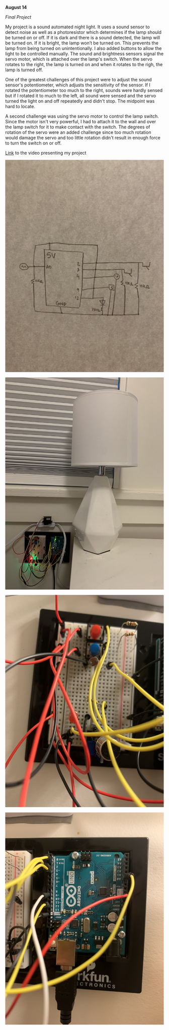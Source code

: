 **August 14**

*Final Project*

My project is a sound automated night light. It uses a sound sensor to detect noise as well as a photoresistor which determines if the lamp should be turned on or off.
If it is dark and there is a sound detected, the lamp will be turned on. If it is bright, the lamp won’t be turned on. This prevents the lamp from being turned on unintentionally.
I also added buttons to allow the light to be controlled manually.
The sound and brightness sensors signal the servo motor, which is attached over the lamp's switch. When the servo rotates to the right, the lamp is turned on and when
it rotates to the righ, the lamp is turned off.

One of the greatest challenges of this project were to adjust the sound sensor's potentiometer, which adjusts the sensitivity of the sensor. If I rotated the potentiometer too
much to the right, sounds were hardly sensed but if I rotated it to much to the left, all sound were sensed and the servo turned the light on and off repeatedly and didn't stop.
The midpoint was hard to locate.

A second challenge was using the servo motor to control the lamp switch. Since the motor isn't very powerful, I had to attach it to the wall and over the lamp switch for it
to make contact with the switch. The degrees of rotation of the servo were an added challenge since too much rotation would damage the servo and too little rotation didn't
result in enough force to turn the switch on or off.

[Link](https://youtu.be/7163UvRmcfg) to the video presenting my project


![Schematic](FinalSchematic.jpg)


![Photograph of the project](TheProject.jpg)


![Closeup1](Closeup1.jpg)


![Closeup2](Closeup2.jpg)
